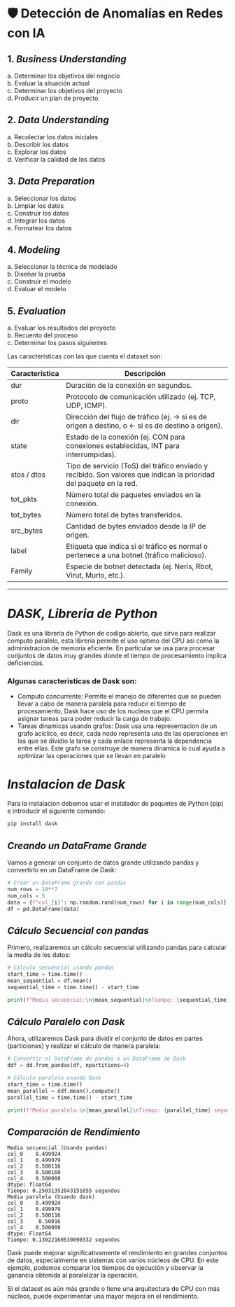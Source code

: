 # 🛡️ Detección de Anomalías en Redes con IA  

## 1. ***Business Understanding***
   a. Determinar los objetivos del negocio  
   b. Evaluar la situación actual  
   c. Determinar los objetivos del proyecto  
   d. Producir un plan de proyecto  

## 2. ***Data Understanding***
   a. Recolectar los datos iniciales  
   b. Describir los datos  
   c. Explorar los datos  
   d. Verificar la calidad de los datos  

## 3. ***Data Preparation***
   a. Seleccionar los datos  
   b. Limpiar los datos  
   c. Construir los datos  
   d. Integrar los datos  
   e. Formatear los datos  

## 4. ***Modeling***
   a. Seleccionar la técnica de modelado  
   b. Diseñar la prueba  
   c. Construir el modelo  
   d. Evaluar el modelo  

## 5. ***Evaluation***
   a. Evaluar los resultados del proyecto  
   b. Recuento del proceso  
   c. Determinar los pasos siguientes  


Las características con las que cuenta el dataset son:

| Característica     | Descripción                                                                 |
|--------------|-----------------------------------------------------------------------------|
| dur      | Duración de la conexión en segundos.                                         |
| proto    | Protocolo de comunicación utilizado (ej. TCP, UDP, ICMP).                   |
| dir      | Dirección del flujo de tráfico (ej. → si es de origen a destino, o ← si es de destino a origen). |
| state    | Estado de la conexión (ej. CON para conexiones establecidas, INT para interrumpidas). |
| stos / dtos | Tipo de servicio (ToS) del tráfico enviado y recibido. Son valores que indican la prioridad del paquete en la red. |
| tot_pkts | Número total de paquetes enviados en la conexión.                           |
| tot_bytes| Número total de bytes transferidos.                                         |
| src_bytes| Cantidad de bytes enviados desde la IP de origen.                            |
| label    | Etiqueta que indica si el tráfico es normal o pertenece a una botnet (tráfico malicioso). |
| Family   | Especie de botnet detectada (ej. Neris, Rbot, Virut, Murlo, etc.).           |

---

# ***DASK, Libreria de Python***

Dask es una libreria de Python de codigo abierto, que sirve para realizar computo paralelo, esta libreria permite el uso optimo del CPU asi como la administracion de memoria eficiente. En particular se usa para procesar conjuntos de datos muy grandes donde el tiempo de procesamiento implica deficiencias.

### Algunas caracteristicas de Dask son:
- Computo concurrente: Permite el manejo de diferentes que se pueden llevar a cabo de manera paralela para reducir el tiempo de procesamiento, Dask hace uso de los nucleos que el CPU permita asignar tareas para poder reducir la carga de trabajo.
- Tareas dinamicas usando grafos: Dask usa una representacion de un grafo aciclico, es decir, cada nodo representa una de las operaciones en las que se dividio la tarea y cada enlace representa la dependencia entre ellas. Este grafo se construye de manera dinamica lo cual ayuda a optimizar las operaciones que se llevan en paralelo

# ***Instalacion de Dask***

Para la instalacion debemos usar el instalador de paquetes de Python (pip) e introducir el siguiente comando:

```python
pip install dask
```
## ***Creando un DataFrame Grande***

Vamos a generar un conjunto de datos grande utilizando pandas y convertirlo en un DataFrame de Dask:
```python
# Crear un DataFrame grande con pandas
num_rows = 10**7
num_cols = 5
data = {f"col_{i}": np.random.rand(num_rows) for i in range(num_cols)}
df = pd.DataFrame(data)
```
## ***Cálculo Secuencial con pandas***

Primero, realizaremos un cálculo secuencial utilizando pandas para calcular la media de los datos:
```python
# Cálculo secuencial usando pandas
start_time = time.time()
mean_sequential = df.mean()
sequential_time = time.time() - start_time

print(f"Media secuencial:\n{mean_sequential}\nTiempo: {sequential_time} segundos")
```
## ***Cálculo Paralelo con Dask***

Ahora, utilizaremos Dask para dividir el conjunto de datos en partes (particiones) y realizar el cálculo de manera paralela:
```python
# Convertir el DataFrame de pandas a un DataFrame de Dask
ddf = dd.from_pandas(df, npartitions=4)

# Cálculo paralelo usando Dask
start_time = time.time()
mean_parallel = ddf.mean().compute()
parallel_time = time.time() - start_time

print(f"Media paralela:\n{mean_parallel}\nTiempo: {parallel_time} segundos")
```
## ***Comparación de Rendimiento***

```
Media secuencial (Usando pandas)
col_0    0.499924
col_1    0.499979
col_2    0.500116
col_3    0.500160
col_4    0.500008
dtype: float64
Tiempo: 0.25031352043151855 segundos
Media paralela (Usando dask)
col_0    0.499924
col_1    0.499979
col_2    0.500116
col_3     0.50016
col_4    0.500008
dtype: Float64
Tiempo: 0.13022160530090332 segundos
```

Dask puede mejorar significativamente el rendimiento en grandes conjuntos de datos, especialmente en sistemas con varios núcleos de CPU. En este ejemplo, podemos comparar los tiempos de ejecución y observar la ganancia obtenida al paralelizar la operación.

Si el dataset es aún más grande o tiene una arquitectura de CPU con más núcleos, puede experimentar una mayor mejora en el rendimiento.
